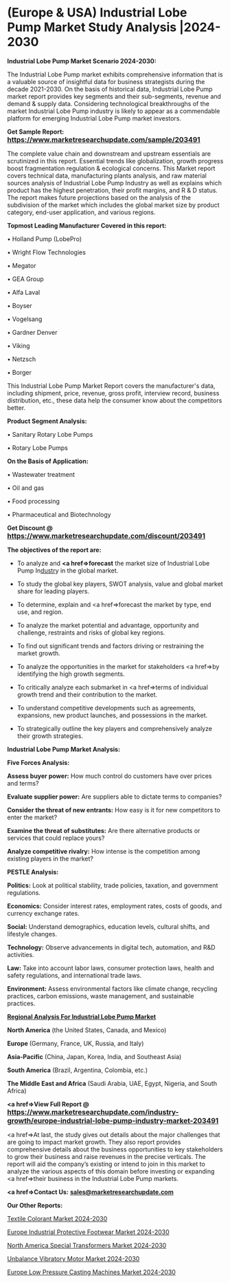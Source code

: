 # (Europe & USA) Industrial Lobe Pump Market Study Analysis |2024-2030

<strong>Industrial Lobe Pump Market Scenario 2024-2030:</strong>

The Industrial Lobe Pump market exhibits comprehensive information that is a valuable source of insightful data for business strategists during the decade 2021-2030. On the basis of historical data, Industrial Lobe Pump market report provides key segments and their sub-segments, revenue and demand &amp; supply data. Considering technological breakthroughs of the market Industrial Lobe Pump industry is likely to appear as a commendable platform for emerging Industrial Lobe Pump market investors.

<strong>Get Sample Report: <a href=https://www.marketresearchupdate.com/sample/203491><font size=3 color=#0000ff>https://www.marketresearchupdate.com/sample/203491</font></a></strong>

The complete value chain and downstream and upstream essentials are scrutinized in this report. Essential trends like globalization, growth progress boost fragmentation regulation &amp; ecological concerns. This Market report covers technical data, manufacturing plants analysis, and raw material sources analysis of Industrial Lobe Pump Industry as well as explains which product has the highest penetration, their profit margins, and R & D status. The report makes future projections based on the analysis of the subdivision of the market which includes the global market size by product category, end-user application, and various regions.

<strong>Topmost Leading Manufacturer Covered in this report:</strong>

• Holland Pump (LobePro)

• Wright Flow Technologies

• Megator

• GEA Group

• Alfa Laval

• Boyser

• Vogelsang

• Gardner Denver

• Viking

• Netzsch

• Borger

This Industrial Lobe Pump Market Report covers the manufacturer's data, including shipment, price, revenue, gross profit, interview record, business distribution, etc., these data help the consumer know about the competitors better.

<strong>Product Segment Analysis: </strong>

• Sanitary Rotary Lobe Pumps

• Rotary Lobe Pumps

<strong>On the Basis of Application:</strong>

• Wastewater treatment

• Oil and gas

• Food processing

• Pharmaceutical and Biotechnology

<strong>Get Discount @ <a href=https://www.marketresearchupdate.com/discount/203491><font size=3 color=#0000ff>https://www.marketresearchupdate.com/discount/203491</font></a></strong>

<strong><b>The objectives of the report are:</b></strong>

- To analyze and <strong><a href=><strong>forecast</strong></a></strong> the market size of Industrial Lobe Pump In<a href=ASDF991299>dustr</a>y in the global market.

- To study the global key players, SWOT analysis, value and global market share for leading players.

- To determine, explain and <a href=>forecast</a> the market by type, end use, and region.

- To analyze the market potential and advantage, opportunity and challenge, restraints and risks of global key regions.

- To find out significant trends and factors driving or restraining the market growth.

- To analyze the opportunities in the market for stakeholders <a href=>by</a> identifying the high growth segments.

- To critically analyze each submarket in <a href=>terms</a> of individual growth trend and their contribution to the market.

- To understand competitive developments such as agreements, expansions, new product launches, and possessions in the market.

- To strategically outline the key players and comprehensively analyze their growth strategies.

<strong>Industrial Lobe Pump Market Analysis:</strong>

<strong>Five Forces Analysis:</strong>

<strong>Assess buyer power:</strong> How much control do customers have over prices and terms?

<strong>Evaluate supplier power:</strong> Are suppliers able to dictate terms to companies?

<strong>Consider the threat of new entrants:</strong> How easy is it for new competitors to enter the market?

<strong>Examine the threat of substitutes:</strong> Are there alternative products or services that could replace yours?

<strong>Analyze competitive rivalry:</strong> How intense is the competition among existing players in the market?

<strong>PESTLE Analysis:</strong>

<strong>Politics:</strong> Look at political stability, trade policies, taxation, and government regulations.

<strong>Economics:</strong> Consider interest rates, employment rates, costs of goods, and currency exchange rates.

<strong>Social:</strong> Understand demographics, education levels, cultural shifts, and lifestyle changes.

<strong>Technology:</strong> Observe advancements in digital tech, automation, and R&D activities.

<strong>Law:</strong> Take into account labor laws, consumer protection laws, health and safety regulations, and international trade laws.

<strong>Environment:</strong> Assess environmental factors like climate change, recycling practices, carbon emissions, waste management, and sustainable practices.

<strong><u><b>Regional Analysis For Industrial Lobe Pump Market</b></u></strong>

<strong><b>North America</b></strong> (the United States, Canada, and Mexico)

<strong><b>Europe </b></strong>(Germany, France, UK, Russia, and Italy)

<strong><b>Asia-Pacific</b></strong> (China, Japan, Korea, India, and Southeast Asia)

<strong><b>South America</b></strong> (Brazil, Argentina, Colombia, etc.)

<strong><b>The Middle East and Africa</b></strong> (Saudi Arabia, UAE, Egypt, Nigeria, and South Africa)

<strong><a href=>View Full Report</a> @ <a href=https://www.marketresearchupdate.com/industry-growth/europe-industrial-lobe-pump-industry-market-203491><font size=3 color=#0000ff>https://www.marketresearchupdate.com/industry-growth/europe-industrial-lobe-pump-industry-market-203491</font></a></strong>

<a href=>At last,</a> the study gives out details about the major challenges that are going to impact market growth. They also report provides comprehensive details about the business opportunities to key stakeholders to grow their business and raise revenues in the precise verticals. The report will aid the company’s existing or intend to join in this market to analyze the various aspects of this domain before investing or expanding <a href=>their</a> business in the Industrial Lobe Pump markets.

<strong><a href=>Contact Us:</a></strong>
<strong>sales@marketresearchupdate.com</strong>

<strong>Our Other Reports:</strong>

<a href=https://www.linkedin.com/pulse/textile-colorant-market-demand-future-scope>Textile Colorant Market 2024-2030</a>

<a href=https://www.linkedin.com/pulse/europe-industrial-protective-footwear-market-trends>Europe Industrial Protective Footwear Market 2024-2030</a>

<a href=https://www.linkedin.com/pulse/north-america-special-transformers-market-advancing>North America Special Transformers Market 2024-2030</a>

<a href=https://www.linkedin.com/pulse/unbalance-vibratory-motor-market-outlines-growth-z8qdf/>Unbalance Vibratory Motor Market 2024-2030</a>

<a href=https://www.linkedin.com/pulse/europe-low-pressure-casting-machines-market-1nwgf/>Europe Low Pressure Casting Machines Market 2024-2030</a>
